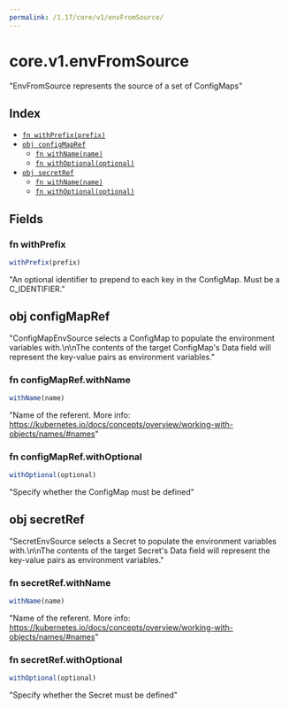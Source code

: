 ```yaml
---
permalink: /1.17/core/v1/envFromSource/
---
```


# core.v1.envFromSource

"EnvFromSource represents the source of a set of ConfigMaps"

## Index

* [`fn withPrefix(prefix)`](#fn-withprefix)
* [`obj configMapRef`](#obj-configmapref)
  * [`fn withName(name)`](#fn-configmaprefwithname)
  * [`fn withOptional(optional)`](#fn-configmaprefwithoptional)
* [`obj secretRef`](#obj-secretref)
  * [`fn withName(name)`](#fn-secretrefwithname)
  * [`fn withOptional(optional)`](#fn-secretrefwithoptional)

## Fields

### fn withPrefix

```ts
withPrefix(prefix)
```

"An optional identifier to prepend to each key in the ConfigMap. Must be a C_IDENTIFIER."

## obj configMapRef

"ConfigMapEnvSource selects a ConfigMap to populate the environment variables with.\n\nThe contents of the target ConfigMap's Data field will represent the key-value pairs as environment variables."

### fn configMapRef.withName

```ts
withName(name)
```

"Name of the referent. More info: https://kubernetes.io/docs/concepts/overview/working-with-objects/names/#names"

### fn configMapRef.withOptional

```ts
withOptional(optional)
```

"Specify whether the ConfigMap must be defined"

## obj secretRef

"SecretEnvSource selects a Secret to populate the environment variables with.\n\nThe contents of the target Secret's Data field will represent the key-value pairs as environment variables."

### fn secretRef.withName

```ts
withName(name)
```

"Name of the referent. More info: https://kubernetes.io/docs/concepts/overview/working-with-objects/names/#names"

### fn secretRef.withOptional

```ts
withOptional(optional)
```

"Specify whether the Secret must be defined"